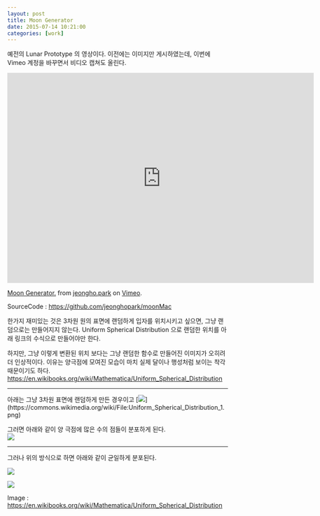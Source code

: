 ```yaml
---
layout: post
title: Moon Generator
date: 2015-07-14 10:21:00
categories: [work]
---
```

예전의 Lunar Prototype 의 영상이다. 이전에는 이미지만 게시하였는데, 이번에 Vimeo 계정을 바꾸면서 비디오 캡쳐도 올린다.

<iframe src="https://player.vimeo.com/video/133426230" width="700" height="481" frameborder="0" webkitallowfullscreen mozallowfullscreen allowfullscreen></iframe> <p><a href="https://vimeo.com/133426230">Moon Generator.</a> from <a href="https://vimeo.com/jeonghopark">jeongho.park</a> on <a href="https://vimeo.com">Vimeo</a>.</p>

SourceCode : https://github.com/jeonghopark/moonMac

한가지 재미있는 것은 3차원 원의 표면에 랜덤하게 입자를 위치시키고 싶으면, 그냥 랜덤으로는 만들어지지 않는다.
Uniform Spherical Distribution 으로 랜덤한 위치를 아래 링크의 수식으로 만들어야만 한다.

하지만, 그냥 이렇게 변환된 위치 보다는 그냥 랜덤한 함수로 만들어진 이미지가 오히려 더 인상적이다.
이유는 양극점에 모여진 모습이 마치 실제 달이나 행성처럼 보이는 착각 때문이기도 하다.
https://en.wikibooks.org/wiki/Mathematica/Uniform_Spherical_Distribution

<hr>     
아래는 그냥 3차원 표면에 랜덤하게 만든 경우이고    	
[<img src="https://upload.wikimedia.org/wikipedia/commons/0/01/Uniform_Spherical_Distribution_1.png" />](https://commons.wikimedia.org/wiki/File:Uniform_Spherical_Distribution_1.png)    

그러면 아래와 같이 양 극점에 많은 수의 점들이 분포하게 된다.    
[<img src="https://upload.wikimedia.org/wikipedia/commons/d/d1/Uniform_Spherical_Distribution_4.png" />](https://upload.wikimedia.org/wikipedia/commons/d/d1/Uniform_Spherical_Distribution_4.png)	

<hr>     
그러나 위의 방식으로 하면 아래와 같이 균일하게 분포된다.		

[<img src="https://upload.wikimedia.org/wikipedia/commons/d/d6/Uniform_Spherical_Distribution_5.png" />](https://upload.wikimedia.org/wikipedia/commons/d/d6/Uniform_Spherical_Distribution_5.png)	

[<img src="https://upload.wikimedia.org/wikipedia/commons/6/6e/Uniform_Spherical_Distribution_8.png" />](https://upload.wikimedia.org/wikipedia/commons/6/6e/Uniform_Spherical_Distribution_8.png)

Image : https://en.wikibooks.org/wiki/Mathematica/Uniform_Spherical_Distribution
